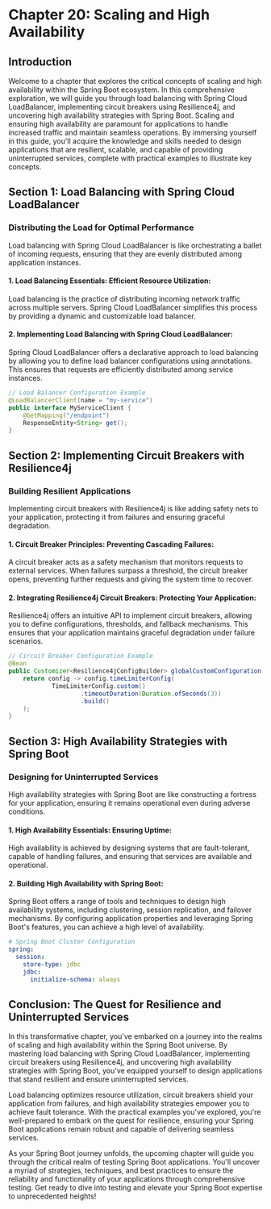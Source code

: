 # Chapter 20: Scaling and High Availability

## Introduction

Welcome to a chapter that explores the critical concepts of scaling and high availability within the Spring Boot ecosystem. In this comprehensive exploration, we will guide you through load balancing with Spring Cloud LoadBalancer, implementing circuit breakers using Resilience4j, and uncovering high availability strategies with Spring Boot. Scaling and ensuring high availability are paramount for applications to handle increased traffic and maintain seamless operations. By immersing yourself in this guide, you'll acquire the knowledge and skills needed to design applications that are resilient, scalable, and capable of providing uninterrupted services, complete with practical examples to illustrate key concepts.

## **Section 1:** Load Balancing with Spring Cloud LoadBalancer

### Distributing the Load for Optimal Performance

Load balancing with Spring Cloud LoadBalancer is like orchestrating a ballet of incoming requests, ensuring that they are evenly distributed among application instances.

#### **1. Load Balancing Essentials: Efficient Resource Utilization:**

Load balancing is the practice of distributing incoming network traffic across multiple servers. Spring Cloud LoadBalancer simplifies this process by providing a dynamic and customizable load balancer.

#### **2. Implementing Load Balancing with Spring Cloud LoadBalancer:**

Spring Cloud LoadBalancer offers a declarative approach to load balancing by allowing you to define load balancer configurations using annotations. This ensures that requests are efficiently distributed among service instances.

```java
// Load Balancer Configuration Example
@LoadBalancerClient(name = "my-service")
public interface MyServiceClient {
    @GetMapping("/endpoint")
    ResponseEntity<String> get();
}
```

## **Section 2:** Implementing Circuit Breakers with Resilience4j

### Building Resilient Applications

Implementing circuit breakers with Resilience4j is like adding safety nets to your application, protecting it from failures and ensuring graceful degradation.

#### **1. Circuit Breaker Principles: Preventing Cascading Failures:**

A circuit breaker acts as a safety mechanism that monitors requests to external services. When failures surpass a threshold, the circuit breaker opens, preventing further requests and giving the system time to recover.

#### **2. Integrating Resilience4j Circuit Breakers: Protecting Your Application:**

Resilience4j offers an intuitive API to implement circuit breakers, allowing you to define configurations, thresholds, and fallback mechanisms. This ensures that your application maintains graceful degradation under failure scenarios.

```java
// Circuit Breaker Configuration Example
@Bean
public Customizer<Resilience4jConfigBuilder> globalCustomConfiguration() {
    return config -> config.timeLimiterConfig(
            TimeLimiterConfig.custom()
                    .timeoutDuration(Duration.ofSeconds(3))
                    .build()
    );
}
```

## **Section 3:** High Availability Strategies with Spring Boot

### Designing for Uninterrupted Services

High availability strategies with Spring Boot are like constructing a fortress for your application, ensuring it remains operational even during adverse conditions.

#### **1. High Availability Essentials: Ensuring Uptime:**

High availability is achieved by designing systems that are fault-tolerant, capable of handling failures, and ensuring that services are available and operational.

#### **2. Building High Availability with Spring Boot:**

Spring Boot offers a range of tools and techniques to design high availability systems, including clustering, session replication, and failover mechanisms. By configuring application properties and leveraging Spring Boot's features, you can achieve a high level of availability.

```yaml
# Spring Boot Cluster Configuration
spring:
  session:
    store-type: jdbc
    jdbc:
      initialize-schema: always
```

## Conclusion: The Quest for Resilience and Uninterrupted Services

In this transformative chapter, you've embarked on a journey into the realms of scaling and high availability within the Spring Boot universe. By mastering load balancing with Spring Cloud LoadBalancer, implementing circuit breakers using Resilience4j, and uncovering high availability strategies with Spring Boot, you've equipped yourself to design applications that stand resilient and ensure uninterrupted services.

Load balancing optimizes resource utilization, circuit breakers shield your application from failures, and high availability strategies empower you to achieve fault tolerance. With the practical examples you've explored, you're well-prepared to embark on the quest for resilience, ensuring your Spring Boot applications remain robust and capable of delivering seamless services.

As your Spring Boot journey unfolds, the upcoming chapter will guide you through the critical realm of testing Spring Boot applications. You'll uncover a myriad of strategies, techniques, and best practices to ensure the reliability and functionality of your applications through comprehensive testing. Get ready to dive into testing and elevate your Spring Boot expertise to unprecedented heights!